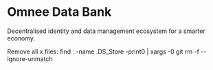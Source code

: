 # Omnee Data Bank
Decentralised identity and data management ecosystem for a smarter economy.


Remove all x files:
find . -name .DS_Store -print0 | xargs -0 git rm -f --ignore-unmatch
